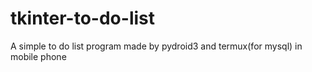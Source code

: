 # tkinter-to-do-list
A simple to do list program made by pydroid3 and termux(for mysql) in mobile phone
